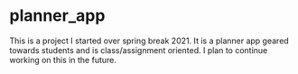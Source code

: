 # planner_app
This is a project I started over spring break 2021. It is a planner app geared towards students and is class/assignment oriented. I plan to continue working on this in the future.
